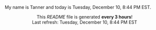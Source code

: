 My name is Tanner and today is Tuesday, December 10, 8:44 PM EST.

<p align="center">This <i>README</i> file is generated <b>every 3 hours</b>!</br>Last refresh: Tuesday, December 10, 8:44 PM EST<br /></p>

